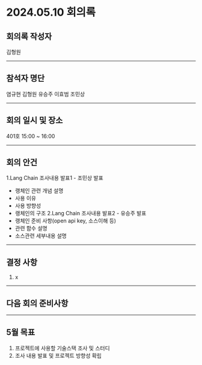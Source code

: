 # 2024.05.10 회의록
## 회의록 작성자
김형원
***
## 참석자 명단
염규현
김형원
유승주
이효범
조민상
***
## 회의 일시 및 장소
401호 15:00 ~ 16:00
***
## 회의 안건
1.Lang Chain 조사내용 발표1 - 조민상 발표
   - 랭체인 관련 개념 설명
   - 사용 이유
   - 사용 방향성
   - 랭체인의 구조
2.Lang Chain 조사내용 발표2 - 유승주 발표
   - 랭체인 준비 사항(open api key, 소스이해 등)
   - 관련 함수 설명
   - 소스관련 세부내용 설명
***
## 결정 사항
1. x
***
## 다음 회의 준비사항

***
## 5월 목표
1. 프로젝트에 사용할 기술스택 조사 및 스터디
2. 조사 내용 발표 및 프로젝트 방향성 확립
